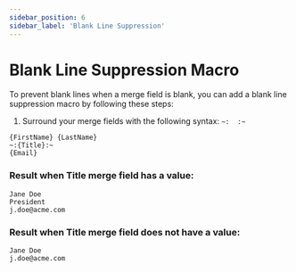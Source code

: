 ```yaml
---
sidebar_position: 6
sidebar_label: 'Blank Line Suppression'
---
```


# Blank Line Suppression Macro

To prevent blank lines when a merge field is blank, you can add a blank line suppression macro by following these steps:

1. Surround your merge fields with the following syntax: `~:  :~`

```
{FirstName} {LastName}
~:{Title}:~
{Email}
```

### Result when Title merge field has a value:
```
Jane Doe
President
j.doe@acme.com
```

### Result when Title merge field does not have a value:
```
Jane Doe
j.doe@acme.com
```